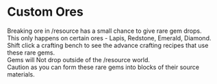 
# Custom Ores

Breaking ore in /resource has a small chance to give rare gem drops. <br>
This only happens on certain ores - Lapis, Redstone, Emerald, Diamond. <br>
Shift click a crafting bench to see the advance crafting recipes that use these rare gems. <br>
Gems will Not drop outside of the /resource world. <br>
Caution as you can form these rare gems into blocks of their source materials.

